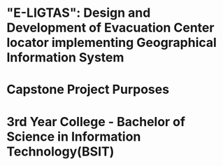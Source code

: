 # "E-LIGTAS": Design and Development of Evacuation Center locator implementing Geographical Information System

# Capstone Project Purposes
# 3rd Year College - Bachelor of Science in Information Technology(BSIT)